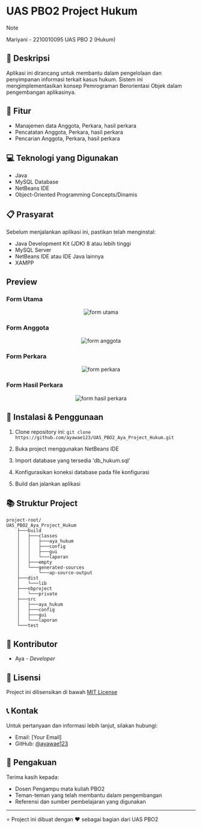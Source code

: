 # UAS PBO2 Project Hukum

>[!note]
> Mariyani - 2210010095 UAS PBO 2 (Hukum)

## 📝 Deskripsi
Aplikasi ini dirancang untuk membantu dalam pengelolaan dan penyimpanan informasi terkait kasus hukum. Sistem ini mengimplementasikan konsep Pemrograman Berorientasi Objek dalam pengembangan aplikasinya.

## 🚀 Fitur
- Manajemen data Anggota, Perkara, hasil perkara
- Pencatatan Anggota, Perkara, hasil perkara
- Pencarian Anggota, Perkara, hasil perkara

## 💻 Teknologi yang Digunakan
- Java
- MySQL Database  
- NetBeans IDE
- Object-Oriented Programming Concepts/Dinamis
  

## 📋 Prasyarat
Sebelum menjalankan aplikasi ini, pastikan telah menginstal:
- Java Development Kit (JDK) 8 atau lebih tinggi
- MySQL Server
- NetBeans IDE atau IDE Java lainnya
- XAMPP

## Preview
### Form Utama
<div style="text-align: center;">
  <img src="https://github.com/user-attachments/assets/547afaf2-eef8-438d-aab6-9e65fe60a89d" alt="form utama">
</div>

### Form Anggota
<div style="text-align: center;">
  <img src="https://github.com/user-attachments/assets/9f9477b9-a00f-491f-b601-731362d72802" alt="form anggota">
</div>

### Form Perkara
<div style="text-align: center;">
  <img src="https://github.com/user-attachments/assets/20decc40-26a3-481b-8f29-94f714fffb7d" alt="form perkara">
</div>

### Form Hasil Perkara
<div style="text-align: center;">
  <img src="https://github.com/user-attachments/assets/66213a60-9760-41c0-86b1-beb9ba8536fc" alt="form hasil perkara">
</div>

## 🔧 Instalasi & Penggunaan
1. Clone repository ini:
```git clone https://github.com/ayawae123/UAS_PBO2_Aya_Project_Hukum.git```

2. Buka project menggunakan NetBeans IDE

3. Import database yang tersedia 'db_hukum.sql'

4. Konfigurasikan koneksi database pada file konfigurasi  

5. Build dan jalankan aplikasi

## 📚 Struktur Project
```
project-root/
UAS_PBO2_Aya_Project_Hukum
    ├───build
    │   ├───classes
    │   │   ├───aya_hukum
    │   │   ├───config
    │   │   ├───gui
    │   │   └───laporan
    │   ├───empty
    │   └───generated-sources
    │       └───ap-source-output
    ├───dist
    │   └───lib
    ├───nbproject
    │   └───private
    ├───src
    │   ├───aya_hukum
    │   ├───config
    │   ├───gui
    │   └───laporan
    └───test
```
## 👥 Kontributor
- Aya - *Developer*

## 📄 Lisensi
Project ini dilisensikan di bawah [MIT License](LICENSE)

## 📞 Kontak
Untuk pertanyaan dan informasi lebih lanjut, silakan hubungi:
- Email: [Your Email]
- GitHub: [@ayawae123](https://github.com/ayawae123)

## 🙏 Pengakuan
Terima kasih kepada:
- Dosen Pengampu mata kuliah PBO2
- Teman-teman yang telah membantu dalam pengembangan
- Referensi dan sumber pembelajaran yang digunakan

---
⭐ Project ini dibuat dengan ♥ sebagai bagian dari UAS PBO2
